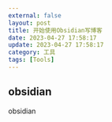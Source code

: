 ```yaml
---
external: false
layout: post
title: 开始使用Obsidian写博客
date: 2023-04-27 17:58:17
update: 2023-04-27 17:58:17
category: 工具
tags: [Tools]
---
```


## obsidian
obsidian



